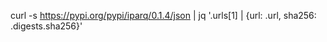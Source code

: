 curl -s https://pypi.org/pypi/iparq/0.1.4/json | jq '.urls[1] | {url: .url, sha256: .digests.sha256}'